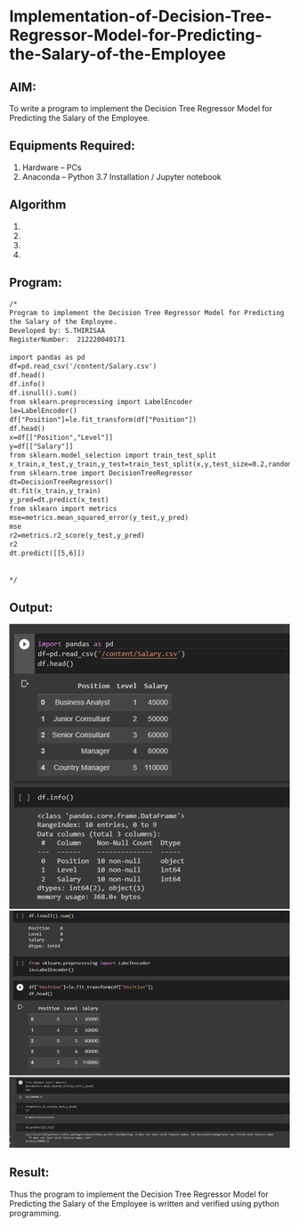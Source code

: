 # Implementation-of-Decision-Tree-Regressor-Model-for-Predicting-the-Salary-of-the-Employee

## AIM:
To write a program to implement the Decision Tree Regressor Model for Predicting the Salary of the Employee.

## Equipments Required:
1. Hardware – PCs
2. Anaconda – Python 3.7 Installation / Jupyter notebook

## Algorithm
1. 
2. 
3. 
4. 

## Program:
```
/*
Program to implement the Decision Tree Regressor Model for Predicting the Salary of the Employee.
Developed by: S.THIRISAA
RegisterNumber:  212220040171

import pandas as pd
df=pd.read_csv('/content/Salary.csv')
df.head()
df.info()
df.isnull().sum()
from sklearn.preprocessing import LabelEncoder
le=LabelEncoder()
df["Position"]=le.fit_transform(df["Position"])
df.head()
x=df[["Position","Level"]]
y=df[["Salary"]]
from sklearn.model_selection import train_test_split
x_train,x_test,y_train,y_test=train_test_split(x,y,test_size=0.2,random_state=2)
from sklearn.tree import DecisionTreeRegressor
dt=DecisionTreeRegressor()
dt.fit(x_train,y_train)
y_pred=dt.predict(x_test)
from sklearn import metrics
mse=metrics.mean_squared_error(y_test,y_pred)
mse
r2=metrics.r2_score(y_test,y_pred)
r2
dt.predict([[5,6]])


*/
```

## Output:
![op](op_d1.png)
![op](op_d2.png)
![op](op_d3.png)


## Result:
Thus the program to implement the Decision Tree Regressor Model for Predicting the Salary of the Employee is written and verified using python programming.
